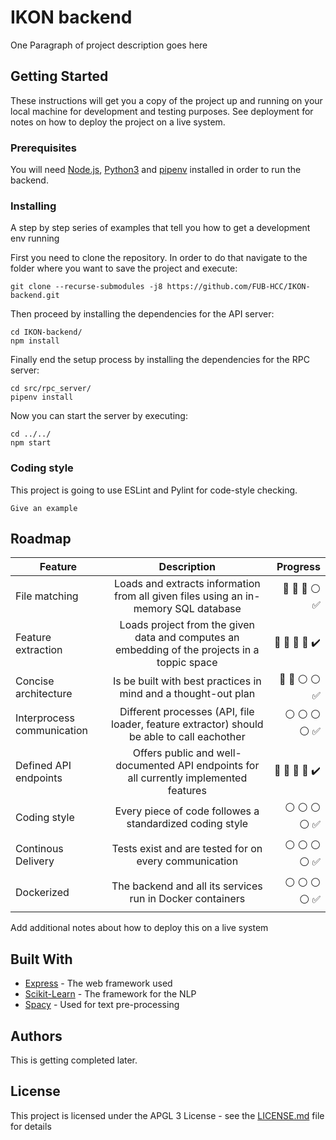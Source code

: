 # IKON backend

One Paragraph of project description goes here

## Getting Started

These instructions will get you a copy of the project up and running on your local machine for development and testing purposes. See deployment for notes on how to deploy the project on a live system.

### Prerequisites

You will need [Node.js](https://nodejs.org/en/download/package-manager/), [Python3](https://docs.python.org/3/using/index.html) and [pipenv](https://docs.pipenv.org/) installed in order to run the backend. 


### Installing

A step by step series of examples that tell you how to get a development env running

First you need to clone the repository.
In order to do that navigate to the folder where you want to save the project and execute:

```
git clone --recurse-submodules -j8 https://github.com/FUB-HCC/IKON-backend.git
```

Then proceed by installing the dependencies for the API server:
```
cd IKON-backend/
npm install 
```

Finally end the setup process by installing the dependencies for the RPC server:
```
cd src/rpc_server/
pipenv install
```
Now you can start the server by executing:
```
cd ../../
npm start
```

### Coding style

This project is going to use ESLint and Pylint for code-style checking. 

```
Give an example
```

## Roadmap
| Feature       				| Description                                    											   |															    Progress  |
| ------------- 				|:-------------:                                 											   |    															    -----:|
| File matching 				| Loads and extracts information from all given files using an in-memory SQL database          | :red_circle: :red_circle: :red_circle: :white_circle: :white_check_mark: |
| Feature extraction      	    | Loads project from the given data and computes an embedding of the projects in a toppic space| :red_circle: :red_circle: :red_circle: :red_circle: :heavy_check_mark:   |
| Concise architecture   		| Is be built with best practices in mind and a thought-out plan		    				   |:red_circle: :red_circle: :white_circle: :white_circle: :white_check_mark:|
| Interprocess communication	| Different processes (API, file loader, feature extractor) should be able to call eachother   |:white_circle: :white_circle: :white_circle: :white_circle: :white_check_mark:|
| Defined API endpoints   		| Offers public and well-documented API endpoints for all currently implemented features	   |:red_circle: :red_circle: :red_circle: :red_circle: :heavy_check_mark:|
| Coding style   		  		| Every piece of code followes a standardized coding style									   |:white_circle: :white_circle: :white_circle: :white_circle: :white_check_mark:|
| Continous Delivery	  		| Tests exist and are tested for on every communication 									   |:white_circle: :white_circle: :white_circle: :white_circle: :white_check_mark:|
| Dockerized    		  		| The backend and all its services run in Docker containers									   |:white_circle: :white_circle: :white_circle: :white_circle: :white_check_mark:|


Add additional notes about how to deploy this on a live system

## Built With

* [Express](http://expressjs.com/de/) - The web framework used
* [Scikit-Learn](http://scikit-learn.org/stable/index.html) - The framework for the NLP 
* [Spacy](https://spacy.io/) - Used for text pre-processing


## Authors

This is getting completed later.

## License

This project is licensed under the APGL 3 License - see the [LICENSE.md](LICENSE.md) file for details
